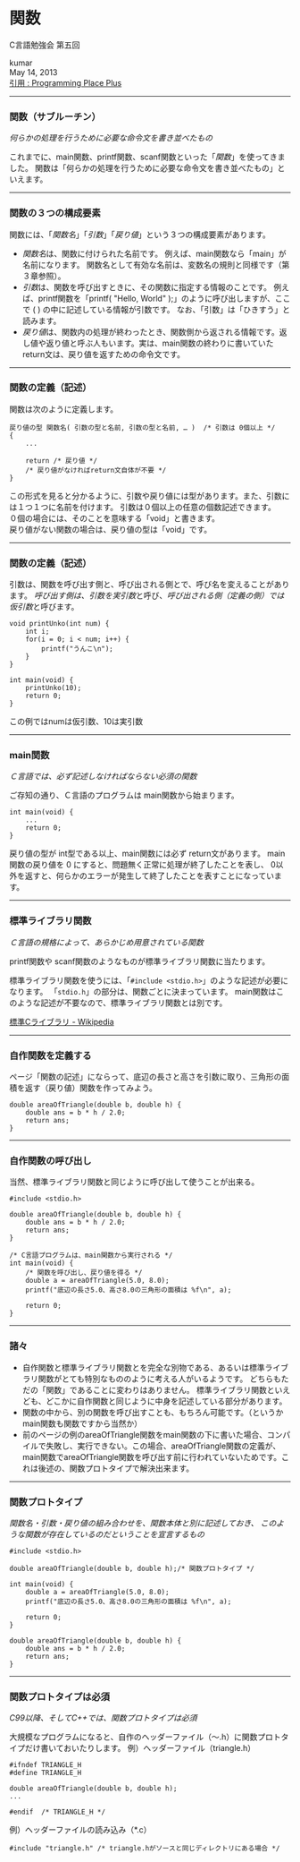 #  関数
C言語勉強会 第五回

kumar  
May 14, 2013  
[引用 : Programming Place Plus](http://www.geocities.jp/ky_webid/index.html)

----
###  関数（サブルーチン）
*何らかの処理を行うために必要な命令文を書き並べたもの*

これまでに、main関数、printf関数、scanf関数といった「*関数*」を使ってきました。 関数は「何らかの処理を行うために必要な命令文を書き並べたもの」といえます。






----
###  関数の３つの構成要素
関数には、「*関数名*」「*引数*」「*戻り値*」という３つの構成要素があります。

* *関数名*は、関数に付けられた名前です。 例えば、main関数なら「main」が名前になります。 関数名として有効な名前は、変数名の規則と同様です（第３章参照）。
* *引数*は、関数を呼び出すときに、その関数に指定する情報のことです。 例えば、printf関数を「printf( "Hello, World" );」のように呼び出しますが、ここで ( ) の中に記述している情報が引数です。 なお、「引数」は「ひきすう」と読みます。
* *戻り値*は、関数内の処理が終わったとき、関数側から返される情報です。返し値や返り値と呼ぶ人もいます。実は、main関数の終わりに書いていた return文は、戻り値を返すための命令文です。

----
###  関数の定義（記述）
関数は次のように定義します。

    戻り値の型 関数名( 引数の型と名前, 引数の型と名前, … )  /* 引数は 0個以上 */
    {
        ...
	    
	    return /* 戻り値 */
        /* 戻り値がなければreturn文自体が不要 */
    }

この形式を見ると分かるように、引数や戻り値には型があります。また、引数には１つ１つに名前を付けます。 引数は０個以上の任意の個数記述できます。  
０個の場合には、そのことを意味する「void」と書きます。  
戻り値がない関数の場合は、戻り値の型は「void」です。

----
###  関数の定義（記述）
引数は、関数を呼び出す側と、呼び出される側とで、呼び名を変えることがあります。 *呼び出す側は、引数を実引数*と呼び、*呼び出される側（定義の側）では仮引数*と呼びます。

	void printUnko(int num) {
		int i;
		for(i = 0; i < num; i++) {
			printf("うんこ\n");
		}
	}

	int main(void) {
		printUnko(10);
		return 0;
	}

この例ではnumは仮引数、10は実引数

----
###  main関数
*Ｃ言語では、必ず記述しなければならない必須の関数*

ご存知の通り、Ｃ言語のプログラムは main関数から始まります。

    int main(void) {
        ...
        return 0;
    }

戻り値の型が int型である以上、main関数には必ず return文があります。 main関数の戻り値を 0 にすると、問題無く正常に処理が終了したことを表し、 0以外を返すと、何らかのエラーが発生して終了したことを表すことになっています。

----
###  標準ライブラリ関数
*Ｃ言語の規格によって、あらかじめ用意されている関数*

printf関数や scanf関数のようなものが標準ライブラリ関数に当たります。

標準ライブラリ関数を使うには、「`#include <stdio.h>`」のような記述が必要になります。 「`stdio.h`」の部分は、関数ごとに決まっています。 main関数はこのような記述が不要なので、標準ライブラリ関数とは別です。

[標準Cライブラリ - Wikipedia](http://ja.wikipedia.org/wiki/%E6%A8%99%E6%BA%96C%E3%83%A9%E3%82%A4%E3%83%96%E3%83%A9%E3%83%AA)

----
###  自作関数を定義する

ページ「関数の記述」にならって、底辺の長さと高さを引数に取り、三角形の面積を返す（戻り値）関数を作ってみよう。

    double areaOfTriangle(double b, double h) {
        double ans = b * h / 2.0;
        return ans;
    }
    
----
###  自作関数の呼び出し

当然、標準ライブラリ関数と同じように呼び出して使うことが出来る。

    #include <stdio.h>
    
    double areaOfTriangle(double b, double h) {
        double ans = b * h / 2.0;
        return ans;
    }
    
    /* C言語プログラムは、main関数から実行される */
    int main(void) {
        /* 関数を呼び出し、戻り値を得る */
        double a = areaOfTriangle(5.0, 8.0);
        printf("底辺の長さ5.0、高さ8.0の三角形の面積は %f\n", a);
        
        return 0;
    }
    
----
###  諸々

* 自作関数と標準ライブラリ関数とを完全な別物である、あるいは標準ライブラリ関数がとても特別なもののように考える人がいるようです。 どちらもただの「関数」であることに変わりはありません。 標準ライブラリ関数といえども、どこかに自作関数と同じように中身を記述している部分があります。
* 関数の中から、別の関数を呼び出すことも、もちろん可能です。（というかmain関数も関数ですから当然か）
* 前のページの例のareaOfTriangle関数をmain関数の下に書いた場合、コンパイルで失敗し、実行できない。この場合、areaOfTriangle関数の定義が、main関数でareaOfTriangle関数を呼び出す前に行われていないためです。これは後述の、関数プロトタイプで解決出来ます。

----
###  関数プロトタイプ
*関数名・引数・戻り値の組み合わせを、関数本体と別に記述しておき、 このような関数が存在しているのだということを宣言するもの*

    #include <stdio.h>
    
    double areaOfTriangle(double b, double h);/* 関数プロトタイプ */
    
    int main(void) {
        double a = areaOfTriangle(5.0, 8.0);
        printf("底辺の長さ5.0、高さ8.0の三角形の面積は %f\n", a);
        
        return 0;
    }
    
    double areaOfTriangle(double b, double h) {
        double ans = b * h / 2.0;
        return ans;
    }
    
----
###  関数プロトタイプは必須
*C99以降、そしてC++では、関数プロトタイプは必須*

大規模なプログラムになると、自作のヘッダーファイル（〜.h）に関数プロトタイプだけ書いておいたりします。
例）ヘッダーファイル（triangle.h）

	#ifndef TRIANGLE_H
	#define TRIANGLE_H

	double areaOfTriangle(double b, double h);
	...

	#endif	/* TRIANGLE_H */

例）ヘッダーファイルの読み込み（*.c）

	#include "triangle.h" /* triangle.hがソースと同じディレクトリにある場合 */